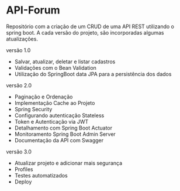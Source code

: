 # API-Forum
Repositório com a criação de um CRUD de uma API REST utilizando o spring boot. A cada versão do projeto, são incorporadas algumas atualizações.

versão 1.0
- Salvar, atualizar, deletar e listar cadastros  
- Validações com o Bean Validation  
- Utilização do SpringBoot data JPA para a persistência dos dados  

versão 2.0 
- Paginação e Ordenação  
- Implementação Cache ao Projeto    
- Spring Security   
- Configurando autenticação Stateless  
- Token e Autenticação via JWT  
- Detalhamento com Spring Boot Actuator  
- Monitoramento Spring Boot Admin Server  
- Documentação da API com Swagger  

versão 3.0
- Atualizar projeto e adicionar mais segurança  
- Profiles  
- Testes automatizados  
- Deploy   


